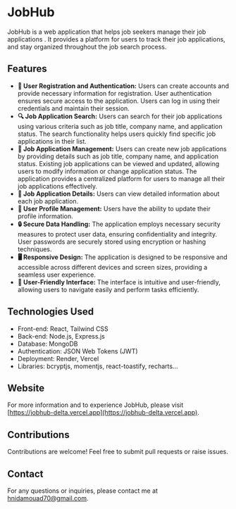 # JobHub

JobHub is a web application that helps job seekers manage their job applications . It provides a platform for users to track their job applications, and stay organized throughout the job search process.

## Features

- **🌟 User Registration and Authentication:** Users can create accounts and provide necessary information for registration. User authentication ensures secure access to the application. Users can log in using their credentials and maintain their session.
- **🔍 Job Application Search:** Users can search for their job applications using various criteria such as job title, company name, and application status. The search functionality helps users quickly find specific job applications in their list.
- **📝 Job Application Management:** Users can create new job applications by providing details such as job title, company name, and application status. Existing job applications can be viewed and updated, allowing users to modify information or change application status. The application provides a centralized platform for users to manage all their job applications effectively.
- **📝 Job Application Details:** Users can view detailed information about each job application.
- **👤 User Profile Management:** Users have the ability to update their profile information.
- **🔒 Secure Data Handling:** The application employs necessary security measures to protect user data, ensuring confidentiality and integrity. User passwords are securely stored using encryption or hashing techniques.
- **🖥️ Responsive Design:** The application is designed to be responsive and accessible across different devices and screen sizes, providing a seamless user experience.
- **🚀 User-Friendly Interface:** The interface is intuitive and user-friendly, allowing users to navigate easily and perform tasks efficiently.

## Technologies Used

- Front-end: React, Tailwind CSS
- Back-end: Node.js, Express.js
- Database: MongoDB
- Authentication: JSON Web Tokens (JWT)
- Deployment: Render, Vercel
- Libraries: bcryptjs, momentjs, react-toastify, recharts...

## Website

For more information and to experience JobHub, please visit [https://jobhub-delta.vercel.app](https://jobhub-delta.vercel.app).

## Contributions

Contributions are welcome! Feel free to submit pull requests or raise issues.

## Contact

For any questions or inquiries, please contact me at hnidamouad70@gmail.com.
